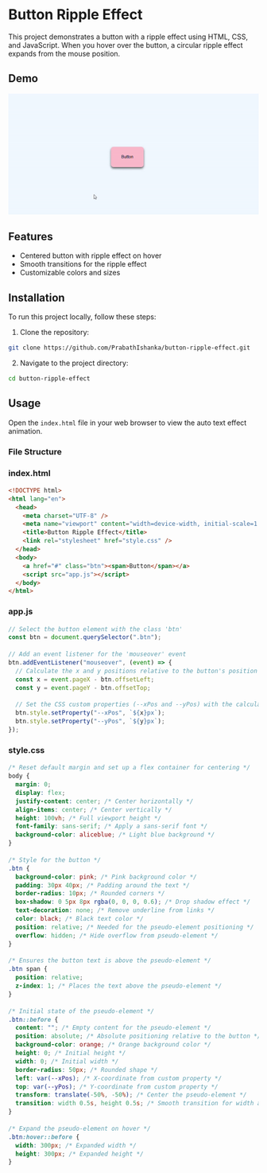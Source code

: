 # Button Ripple Effect

This project demonstrates a button with a ripple effect using HTML, CSS, and JavaScript. When you hover over the button, a circular ripple effect expands from the mouse position.

## Demo

![Demo of the button ripple effect](ButtonRippleEffect-ezgif.com-video-to-gif-converter.gif)
## Features

- Centered button with ripple effect on hover
- Smooth transitions for the ripple effect
- Customizable colors and sizes

## Installation
To run this project locally, follow these steps:

1. Clone the repository:
```sh
git clone https://github.com/PrabathIshanka/button-ripple-effect.git
```

2. Navigate to the project directory:
```sh
cd button-ripple-effect
```

## Usage
Open the `index.html` file in your web browser to view the auto text effect animation.

### File Structure

### index.html
```html
<!DOCTYPE html>
<html lang="en">
  <head>
    <meta charset="UTF-8" />
    <meta name="viewport" content="width=device-width, initial-scale=1.0" />
    <title>Button Ripple Effect</title>
    <link rel="stylesheet" href="style.css" />
  </head>
  <body>
    <a href="#" class="btn"><span>Button</span></a>
    <script src="app.js"></script>
  </body>
</html>

```
### app.js
```js
// Select the button element with the class 'btn'
const btn = document.querySelector(".btn");

// Add an event listener for the 'mouseover' event
btn.addEventListener("mouseover", (event) => {
  // Calculate the x and y positions relative to the button's position
  const x = event.pageX - btn.offsetLeft;
  const y = event.pageY - btn.offsetTop;

  // Set the CSS custom properties (--xPos and --yPos) with the calculated positions
  btn.style.setProperty("--xPos", `${x}px`);
  btn.style.setProperty("--yPos", `${y}px`);
});
```
### style.css
```css
/* Reset default margin and set up a flex container for centering */
body {
  margin: 0;
  display: flex;
  justify-content: center; /* Center horizontally */
  align-items: center; /* Center vertically */
  height: 100vh; /* Full viewport height */
  font-family: sans-serif; /* Apply a sans-serif font */
  background-color: aliceblue; /* Light blue background */
}

/* Style for the button */
.btn {
  background-color: pink; /* Pink background color */
  padding: 30px 40px; /* Padding around the text */
  border-radius: 10px; /* Rounded corners */
  box-shadow: 0 5px 8px rgba(0, 0, 0, 0.6); /* Drop shadow effect */
  text-decoration: none; /* Remove underline from links */
  color: black; /* Black text color */
  position: relative; /* Needed for the pseudo-element positioning */
  overflow: hidden; /* Hide overflow from pseudo-element */
}

/* Ensures the button text is above the pseudo-element */
.btn span {
  position: relative;
  z-index: 1; /* Places the text above the pseudo-element */
}

/* Initial state of the pseudo-element */
.btn::before {
  content: ""; /* Empty content for the pseudo-element */
  position: absolute; /* Absolute positioning relative to the button */
  background-color: orange; /* Orange background color */
  height: 0; /* Initial height */
  width: 0; /* Initial width */
  border-radius: 50px; /* Rounded shape */
  left: var(--xPos); /* X-coordinate from custom property */
  top: var(--yPos); /* Y-coordinate from custom property */
  transform: translate(-50%, -50%); /* Center the pseudo-element */
  transition: width 0.5s, height 0.5s; /* Smooth transition for width and height */
}

/* Expand the pseudo-element on hover */
.btn:hover::before {
  width: 300px; /* Expanded width */
  height: 300px; /* Expanded height */
}

```
